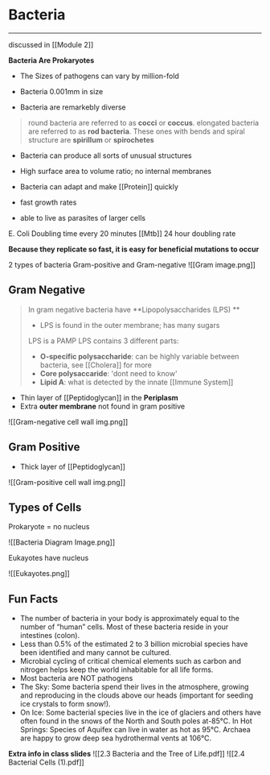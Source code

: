 # Bacteria
---
discussed in [[Module 2]]


**Bacteria Are Prokaryotes**

- The Sizes of pathogens can vary by million-fold

- Bacteria 0.001mm in size

- Bacteria are remarkebly diverse

>round bacteria are referred to as **cocci** or **coccus**. 
elongated bacteria are referred to as **rod bacteria**. 
These ones with bends and spiral structure are **spirillum** or **spirochetes** 

- Bacteria can produce all sorts of unusual structures

- High surface area to volume ratio; no internal membranes

- Bacteria can adapt and make [[Protein]] quickly

- fast growth rates

- able to live as parasites of larger cells

E. Coli Doubling time every 20 minutes
[[Mtb]] 24 hour doubling rate

**Because they replicate so fast, it is easy for beneficial mutations to occur**

2 types of bacteria Gram-positive and Gram-negative
![[Gram image.png]]

## Gram Negative
>In gram negative bacteria have **Lipopolysaccharides (LPS) **
>- LPS is found in the outer membrane; has many sugars
>
> LPS is a PAMP
>LPS contains 3 different parts:
>- **O-specific polysaccharide**: can be highly variable between bacteria, see [[Cholera]] for more
>- **Core polysaccaride**: 'dont need to know'
>- **Lipid A**: what is detected by the innate [[Immune System]]
- Thin layer of [[Peptidoglycan]] in the **Periplasm**
- Extra **outer membrane** not found in gram positive

![[Gram-negative cell wall img.png]]


## Gram Positive
- Thick layer of [[Peptidoglycan]]

![[Gram-positive cell wall img.png]]



## Types of Cells
Prokaryote = no nucleus

![[Bacteria Diagram Image.png]]

Eukayotes have nucleus

![[Eukayotes.png]]

## Fun Facts
- The number of bacteria in your body is approximately equal to the number of “human” cells. Most of these bacteria reside in your intestines (colon).
- Less than 0.5% of the estimated 2 to 3 billion microbial species have been identified and many cannot be cultured.
- Microbial cycling of critical chemical elements such as carbon and nitrogen helps keep the world inhabitable for all life forms.
- Most bacteria are NOT pathogens
- The Sky: Some bacteria spend their lives in the atmosphere, growing and reproducing in the clouds above our heads (important for seeding ice crystals to form snow!).
- On Ice: Some bacterial species live in the ice of glaciers and others have often found in the snows of the North and South poles at-85°C. In Hot Springs: Species of Aquifex can live in water as hot as 95°C. Archaea are happy to grow deep sea hydrothermal vents at 106°C.


**Extra info in class slides**
![[2.3 Bacteria and the Tree of Life.pdf]]
![[2.4 Bacterial Cells (1).pdf]]